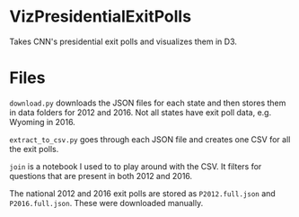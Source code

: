 # VizPresidentialExitPolls

Takes CNN's presidential exit polls and visualizes them in D3.

# Files
`download.py` downloads the JSON files for each state and then stores them in data folders for 2012 and 2016. Not all states have exit poll data, e.g. Wyoming in 2016.

`extract_to_csv.py` goes through each JSON file and creates one CSV for all the exit polls.

`join` is a notebook I used to to play around with the CSV. It filters for questions that are present in both 2012 and 2016.

The national 2012 and 2016 exit polls are stored as `P2012.full.json` and `P2016.full.json`. These were downloaded manually.
